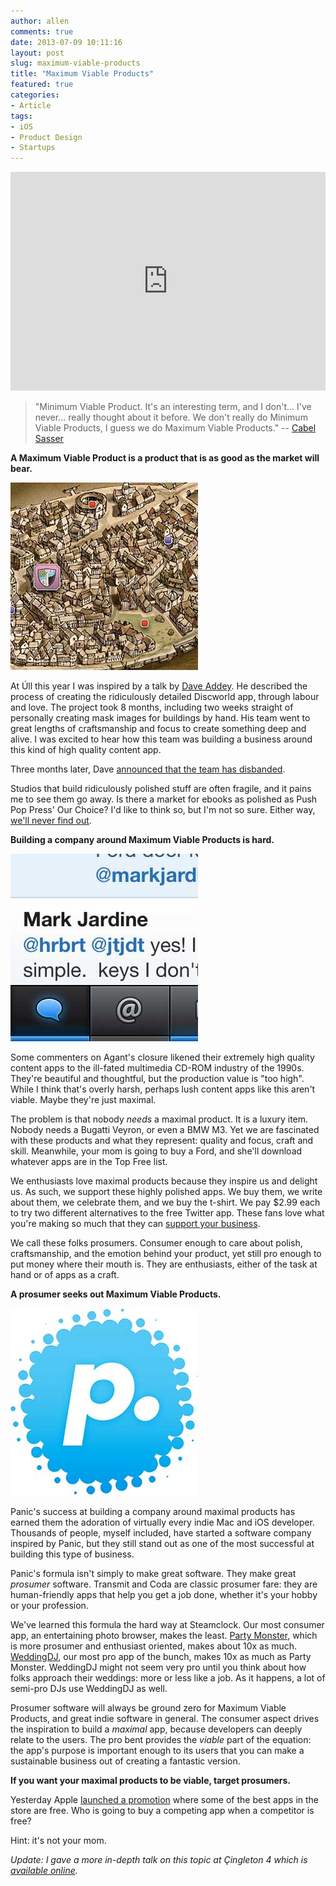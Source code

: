 ```yaml
---
author: allen
comments: true
date: 2013-07-09 10:11:16
layout: post
slug: maximum-viable-products
title: "Maximum Viable Products"
featured: true
categories:
- Article
tags:
- iOS
- Product Design
- Startups
---
```


<iframe src="http://player.vimeo.com/video/42851640?byline=0&amp;portrait=0&amp;color=9322cc" width="100%" height="350" frameborder="0" webkitAllowFullScreen="1" mozallowfullscreen="1" allowFullScreen="1"> </iframe>

> "Minimum Viable Product. It's an interesting term, and I don't... I've never... really thought about it before. We don't really do Minimum Viable Products, I guess we do Maximum Viable Products." -- [Cabel Sasser](https://vimeo.com/42851640)

**A Maximum Viable Product is a product that is as good as the market will bear.**

<img src="/images/discworld.jpg" class="retinize" />

At Úll this year I was inspired by a talk by [Dave Addey](https://twitter.com/daveaddey). He described the process of creating the ridiculously detailed Discworld app, through labour and love. The project took 8 months, including two weeks straight of personally creating mask images for buildings by hand. His team went to great lengths of craftsmanship and focus to create something deep and alive. I was excited to hear how this team was building a business around this kind of high quality content app.

Three months later, Dave [announced that the team has disbanded](http://www.agant.com/whatnext).

Studios that build ridiculously polished stuff are often fragile, and it pains me to see them go away. Is there a market for ebooks as polished as Push Pop Press' Our Choice? I'd like to think so, but I'm not so sure. Either way, [we'll never find out](http://daringfireball.net/linked/2011/08/02/push-pop-facebook).

**Building a company around Maximum Viable Products is hard.**

<img src="/images/tweetbot-clip.jpg" class="retinize" />

Some commenters on Agant's closure likened their extremely high quality content apps to the ill-fated multimedia CD-ROM industry of the 1990s. They're beautiful and thoughtful, but the production value is "too high". While I think that's overly harsh, perhaps lush content apps like this aren't viable. Maybe they're just maximal.

The problem is that nobody *needs* a maximal product. It is a luxury item. Nobody needs a Bugatti Veyron, or even a BMW M3. Yet we are fascinated with these products and what they represent: quality and focus, craft and skill. Meanwhile, your mom is going to buy a Ford, and she'll download whatever apps are in the Top Free list.

We enthusiasts love maximal products because they inspire us and delight us. As such, we support these highly polished apps. We buy them, we write about them, we celebrate them, and we buy the t-shirt. We pay $2.99 each to try two different alternatives to the free Twitter app. These fans love what you're making so much that they can [support your business](http://www.kk.org/thetechnium/archives/2008/03/1000_true_fans.php).

We call these folks prosumers. Consumer enough to care about polish, craftsmanship, and the emotion behind your product, yet still pro enough to put money where their mouth is. They are enthusiasts, either of the task at hand or of apps as a craft.

**A prosumer seeks out Maximum Viable Products.**

<img src="/images/panic.jpg" class="retinize" />

Panic's success at building a company around maximal products has earned them the adoration of virtually every indie Mac and iOS developer. Thousands of people, myself included, have started a software company inspired by Panic, but they still stand out as one of the most successful at building this type of business.

Panic's formula isn't simply to make great software. They make great *prosumer* software. Transmit and Coda are classic prosumer fare: they are human-friendly apps that help you get a job done, whether it's your hobby or your profession.

We've learned this formula the hard way at Steamclock. Our most consumer app, an entertaining photo browser, makes the least. [Party Monster](http://www.steamclock.com/partymonster/), which is more prosumer and enthusiast oriented, makes about 10x as much. [WeddingDJ](http://www.steamclock.com/weddingdj/), our most pro app of the bunch, makes 10x as much as Party Monster. WeddingDJ might not seem very pro until you think about how folks approach their weddings: more or less like a job. As it happens, a lot of semi-pro DJs use WeddingDJ as well.

Prosumer software will always be ground zero for Maximum Viable Products, and great indie software in general. The consumer aspect drives the inspiration to build a *maximal* app, because developers can deeply relate to the users. The pro bent provides the *viable* part of the equation: the app's purpose is important enough to its users that you can make a sustainable business out of creating a fantastic version.

**If you want your maximal products to be viable, target prosumers.**

Yesterday Apple [launched a promotion](http://www.macworld.com/article/2043859/apple-celebrates-five-years-of-the-app-store-with-five-free-apps-and-five-free-games.html) where some of the best apps in the store are free. Who is going to buy a competing app when a competitor is free?

Hint: it's not your mom.

*Update: I gave a more in-depth talk on this topic at Çingleton 4 which is [available online](http://www.allenpike.com/2015/maximum-viable-at-cingleton/).*